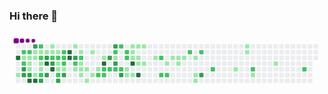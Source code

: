 ### Hi there 👋

<svg viewBox="-16 -32 880 192" width="880" height="192" xmlns="http://www.w3.org/2000/svg"><desc>Generated with https://github.com/Platane/snk</desc><style>@keyframes c0{98.11%{fill:var(--c4)}98.13%,to{fill:var(--ce)}}@keyframes c1{1.49%{fill:var(--c1)}1.51%,to{fill:var(--ce)}}@keyframes c2{44.83%{fill:var(--c2)}44.85%,to{fill:var(--ce)}}@keyframes c3{44.64%{fill:var(--c1)}44.66%,to{fill:var(--ce)}}@keyframes c4{59.46%{fill:var(--c2)}59.48%,to{fill:var(--ce)}}@keyframes c5{85.54%{fill:var(--c3)}85.56%,to{fill:var(--ce)}}@keyframes c6{85.73%{fill:var(--c3)}85.75%,to{fill:var(--ce)}}@keyframes c7{58.9%{fill:var(--c2)}58.92%,to{fill:var(--ce)}}@keyframes c8{33.2%{fill:var(--c1)}33.22%,to{fill:var(--ce)}}@keyframes c9{33.39%{fill:var(--c1)}33.41%,to{fill:var(--ce)}}@keyframes ca{34.32%{fill:var(--c1)}34.34%,to{fill:var(--ce)}}@keyframes cb{85.92%{fill:var(--c3)}85.94%,to{fill:var(--ce)}}@keyframes cc{96.99%{fill:var(--c4)}97.01%,to{fill:var(--ce)}}@keyframes cd{84.42%{fill:var(--c3)}84.44%,to{fill:var(--ce)}}@keyframes ce{32.82%{fill:var(--c1)}32.84%,to{fill:var(--ce)}}@keyframes cf{33.01%{fill:var(--c1)}33.03%,to{fill:var(--ce)}}@keyframes cg{43.33%{fill:var(--c1)}43.35%,to{fill:var(--ce)}}@keyframes ch{96.8%{fill:var(--c4)}96.82%,to{fill:var(--ce)}}@keyframes ci{57.96%{fill:var(--c2)}57.98%,to{fill:var(--ce)}}@keyframes cj{32.64%{fill:var(--c1)}32.66%,to{fill:var(--ce)}}@keyframes ck{58.34%{fill:var(--c2)}58.36%,to{fill:var(--ce)}}@keyframes cl{33.76%{fill:var(--c1)}33.78%,to{fill:var(--ce)}}@keyframes cm{33.95%{fill:var(--c1)}33.97%,to{fill:var(--ce)}}@keyframes cn{43.52%{fill:var(--c2)}43.54%,to{fill:var(--ce)}}@keyframes co{86.86%{fill:var(--c3)}86.88%,to{fill:var(--ce)}}@keyframes cp{32.45%{fill:var(--c1)}32.47%,to{fill:var(--ce)}}@keyframes cq{83.67%{fill:var(--c3)}83.69%,to{fill:var(--ce)}}@keyframes cr{89.11%{fill:var(--c4)}89.13%,to{fill:var(--ce)}}@keyframes cs{86.48%{fill:var(--c3)}86.5%,to{fill:var(--ce)}}@keyframes ct{4.31%{fill:var(--c1)}4.33%,to{fill:var(--ce)}}@keyframes cu{4.49%{fill:var(--c1)}4.51%,to{fill:var(--ce)}}@keyframes cv{57.21%{fill:var(--c2)}57.23%,to{fill:var(--ce)}}@keyframes cw{83.29%{fill:var(--c3)}83.31%,to{fill:var(--ce)}}@keyframes cx{88.73%{fill:var(--c4)}88.75%,to{fill:var(--ce)}}@keyframes cy{4.68%{fill:var(--c1)}4.7%,to{fill:var(--ce)}}@keyframes cz{57.03%{fill:var(--c2)}57.05%,to{fill:var(--ce)}}@keyframes c10{38.83%{fill:var(--c1)}38.85%,to{fill:var(--ce)}}@keyframes c11{38.64%{fill:var(--c1)}38.66%,to{fill:var(--ce)}}@keyframes c12{61.72%{fill:var(--c2)}61.74%,to{fill:var(--ce)}}@keyframes c13{88.17%{fill:var(--c3)}88.19%,to{fill:var(--ce)}}@keyframes c14{56.65%{fill:var(--c2)}56.67%,to{fill:var(--ce)}}@keyframes c15{56.46%{fill:var(--c2)}56.48%,to{fill:var(--ce)}}@keyframes c16{39.01%{fill:var(--c2)}39.03%,to{fill:var(--ce)}}@keyframes c17{38.45%{fill:var(--c1)}38.47%,to{fill:var(--ce)}}@keyframes c18{87.79%{fill:var(--c3)}87.81%,to{fill:var(--ce)}}@keyframes c19{90.23%{fill:var(--c4)}90.25%,to{fill:var(--ce)}}@keyframes c1a{90.05%{fill:var(--c4)}90.07%,to{fill:var(--ce)}}@keyframes c1b{5.43%{fill:var(--c1)}5.45%,to{fill:var(--ce)}}@keyframes c1c{82.35%{fill:var(--c3)}82.37%,to{fill:var(--ce)}}@keyframes c1d{55.9%{fill:var(--c2)}55.92%,to{fill:var(--ce)}}@keyframes c1e{9.56%{fill:var(--c1)}9.58%,to{fill:var(--ce)}}@keyframes c1f{5.81%{fill:var(--c1)}5.83%,to{fill:var(--ce)}}@keyframes c1g{55.52%{fill:var(--c2)}55.54%,to{fill:var(--ce)}}@keyframes c1h{8.06%{fill:var(--c1)}8.08%,to{fill:var(--ce)}}@keyframes c1i{7.87%{fill:var(--c1)}7.89%,to{fill:var(--ce)}}@keyframes c1j{9.18%{fill:var(--c1)}9.2%,to{fill:var(--ce)}}@keyframes c1k{7.68%{fill:var(--c1)}7.7%,to{fill:var(--ce)}}@keyframes c1l{10.31%{fill:var(--c1)}10.33%,to{fill:var(--ce)}}@keyframes c1m{6.18%{fill:var(--c1)}6.2%,to{fill:var(--ce)}}@keyframes c1n{8.81%{fill:var(--c1)}8.83%,to{fill:var(--ce)}}@keyframes c1o{7.31%{fill:var(--c1)}7.33%,to{fill:var(--ce)}}@keyframes c1p{54.4%{fill:var(--c2)}54.42%,to{fill:var(--ce)}}@keyframes c1q{6.74%{fill:var(--c1)}6.76%,to{fill:var(--ce)}}@keyframes c1r{91.73%{fill:var(--c4)}91.75%,to{fill:var(--ce)}}@keyframes c1s{54.02%{fill:var(--c2)}54.04%,to{fill:var(--ce)}}@keyframes c1t{54.21%{fill:var(--c2)}54.23%,to{fill:var(--ce)}}@keyframes c1u{80.1%{fill:var(--c3)}80.12%,to{fill:var(--ce)}}@keyframes c1v{53.84%{fill:var(--c2)}53.86%,to{fill:var(--ce)}}@keyframes c1w{80.67%{fill:var(--c3)}80.69%,to{fill:var(--ce)}}@keyframes c1x{51.21%{fill:var(--c2)}51.23%,to{fill:var(--ce)}}@keyframes c1y{51.02%{fill:var(--c1)}51.04%,to{fill:var(--ce)}}@keyframes c1z{79.73%{fill:var(--c3)}79.75%,to{fill:var(--ce)}}@keyframes c20{53.65%{fill:var(--c2)}53.67%,to{fill:var(--ce)}}@keyframes c21{52.34%{fill:var(--c2)}52.36%,to{fill:var(--ce)}}@keyframes c22{53.46%{fill:var(--c2)}53.48%,to{fill:var(--ce)}}@keyframes c23{79.16%{fill:var(--c3)}79.18%,to{fill:var(--ce)}}@keyframes c24{51.58%{fill:var(--c2)}51.6%,to{fill:var(--ce)}}@keyframes c25{51.77%{fill:var(--c2)}51.79%,to{fill:var(--ce)}}@keyframes c26{12.37%{fill:var(--c1)}12.39%,to{fill:var(--ce)}}@keyframes c27{11.81%{fill:var(--c1)}11.83%,to{fill:var(--ce)}}@keyframes c28{14.44%{fill:var(--c1)}14.46%,to{fill:var(--ce)}}@keyframes c29{14.25%{fill:var(--c1)}14.27%,to{fill:var(--ce)}}@keyframes c2a{14.06%{fill:var(--c1)}14.08%,to{fill:var(--ce)}}@keyframes c2b{92.67%{fill:var(--c4)}92.69%,to{fill:var(--ce)}}@keyframes c2c{12%{fill:var(--c1)}12.02%,to{fill:var(--ce)}}@keyframes c2d{14.62%{fill:var(--c1)}14.64%,to{fill:var(--ce)}}@keyframes c2e{13.87%{fill:var(--c1)}13.89%,to{fill:var(--ce)}}@keyframes c2f{13.31%{fill:var(--c1)}13.33%,to{fill:var(--ce)}}@keyframes c2g{93.24%{fill:var(--c4)}93.26%,to{fill:var(--ce)}}@keyframes c2h{14.81%{fill:var(--c1)}14.83%,to{fill:var(--ce)}}@keyframes c2i{13.5%{fill:var(--c1)}13.52%,to{fill:var(--ce)}}@keyframes c2j{15.56%{fill:var(--c1)}15.58%,to{fill:var(--ce)}}@keyframes c2k{67.16%{fill:var(--c2)}67.18%,to{fill:var(--ce)}}@keyframes c2l{66.22%{fill:var(--c2)}66.24%,to{fill:var(--ce)}}@keyframes c2m{16.13%{fill:var(--c1)}16.15%,to{fill:var(--ce)}}@keyframes c2n{66.41%{fill:var(--c2)}66.43%,to{fill:var(--ce)}}@keyframes c2o{19.5%{fill:var(--c1)}19.52%,to{fill:var(--ce)}}@keyframes c2p{16.69%{fill:var(--c1)}16.71%,to{fill:var(--ce)}}@keyframes c2q{16.5%{fill:var(--c1)}16.52%,to{fill:var(--ce)}}@keyframes c2r{16.88%{fill:var(--c1)}16.9%,to{fill:var(--ce)}}@keyframes c2s{68.28%{fill:var(--c2)}68.3%,to{fill:var(--ce)}}@keyframes c2t{17.25%{fill:var(--c1)}17.27%,to{fill:var(--ce)}}@keyframes c2u{17.81%{fill:var(--c1)}17.83%,to{fill:var(--ce)}}@keyframes c2v{18%{fill:var(--c1)}18.02%,to{fill:var(--ce)}}@keyframes c2w{68.66%{fill:var(--c2)}68.68%,to{fill:var(--ce)}}@keyframes c2x{76.16%{fill:var(--c3)}76.18%,to{fill:var(--ce)}}@keyframes c2y{69.6%{fill:var(--c2)}69.62%,to{fill:var(--ce)}}@keyframes c2z{21.94%{fill:var(--c1)}21.96%,to{fill:var(--ce)}}@keyframes c30{25.32%{fill:var(--c1)}25.34%,to{fill:var(--ce)}}@keyframes c31{25.13%{fill:var(--c1)}25.15%,to{fill:var(--ce)}}@keyframes c32{70.91%{fill:var(--c2)}70.93%,to{fill:var(--ce)}}@keyframes c33{22.69%{fill:var(--c1)}22.71%,to{fill:var(--ce)}}@keyframes c34{23.82%{fill:var(--c1)}23.84%,to{fill:var(--ce)}}@keyframes c35{72.6%{fill:var(--c2)}72.62%,to{fill:var(--ce)}}@keyframes u0{1.49%{transform:scale(0,1)}1.51%,4.31%{transform:scale(.02,1)}4.33%,4.49%{transform:scale(.04,1)}4.51%,4.68%{transform:scale(.06,1)}4.7%,5.43%{transform:scale(.08,1)}5.45%,5.81%{transform:scale(.09,1)}5.83%,6.18%{transform:scale(.11,1)}6.2%,6.74%{transform:scale(.13,1)}6.76%,7.31%{transform:scale(.15,1)}7.33%,7.68%{transform:scale(.17,1)}7.7%,7.87%{transform:scale(.19,1)}7.89%,8.06%{transform:scale(.21,1)}8.08%,8.81%{transform:scale(.23,1)}8.83%,9.18%{transform:scale(.25,1)}9.2%,9.56%{transform:scale(.26,1)}10.31%,9.58%{transform:scale(.28,1)}10.33%,11.81%{transform:scale(.3,1)}11.83%,12%{transform:scale(.32,1)}12.02%,12.37%{transform:scale(.34,1)}12.39%,13.31%{transform:scale(.36,1)}13.33%,13.5%{transform:scale(.38,1)}13.52%,13.87%{transform:scale(.4,1)}13.89%,14.06%{transform:scale(.42,1)}14.08%,14.25%{transform:scale(.43,1)}14.27%,14.44%{transform:scale(.45,1)}14.46%,14.62%{transform:scale(.47,1)}14.64%,14.81%{transform:scale(.49,1)}14.83%,15.56%{transform:scale(.51,1)}15.58%,16.13%{transform:scale(.53,1)}16.15%,16.5%{transform:scale(.55,1)}16.52%,16.69%{transform:scale(.57,1)}16.71%,16.88%{transform:scale(.58,1)}16.9%,17.25%{transform:scale(.6,1)}17.27%,17.81%{transform:scale(.62,1)}17.83%,18%{transform:scale(.64,1)}18.02%,19.5%{transform:scale(.66,1)}19.52%,21.94%{transform:scale(.68,1)}21.96%,22.69%{transform:scale(.7,1)}22.71%,23.82%{transform:scale(.72,1)}23.84%,25.13%{transform:scale(.74,1)}25.15%,25.32%{transform:scale(.75,1)}25.34%,32.45%{transform:scale(.77,1)}32.47%,32.64%{transform:scale(.79,1)}32.66%,32.82%{transform:scale(.81,1)}32.84%,33.01%{transform:scale(.83,1)}33.03%,33.2%{transform:scale(.85,1)}33.22%,33.39%{transform:scale(.87,1)}33.41%,33.76%{transform:scale(.89,1)}33.78%,33.95%{transform:scale(.91,1)}33.97%,34.32%{transform:scale(.92,1)}34.34%,38.45%{transform:scale(.94,1)}38.47%,38.64%{transform:scale(.96,1)}38.66%,38.83%{transform:scale(.98,1)}38.85%,to{transform:scale(1,1)}}@keyframes u1{39.01%{transform:scale(0,1)}39.03%,to{transform:scale(1,1)}}@keyframes u2{43.33%{transform:scale(0,1)}43.35%,to{transform:scale(1,1)}}@keyframes u3{43.52%{transform:scale(0,1)}43.54%,to{transform:scale(1,1)}}@keyframes u4{44.64%{transform:scale(0,1)}44.66%,to{transform:scale(1,1)}}@keyframes u5{44.83%{transform:scale(0,1)}44.85%,to{transform:scale(1,1)}}@keyframes u6{51.02%{transform:scale(0,1)}51.04%,to{transform:scale(1,1)}}@keyframes u7{51.21%{transform:scale(0,1)}51.23%,51.58%{transform:scale(.03,1)}51.6%,51.77%{transform:scale(.07,1)}51.79%,52.34%{transform:scale(.1,1)}52.36%,53.46%{transform:scale(.14,1)}53.48%,53.65%{transform:scale(.17,1)}53.67%,53.84%{transform:scale(.21,1)}53.86%,54.02%{transform:scale(.24,1)}54.04%,54.21%{transform:scale(.28,1)}54.23%,54.4%{transform:scale(.31,1)}54.42%,55.52%{transform:scale(.34,1)}55.54%,55.9%{transform:scale(.38,1)}55.92%,56.46%{transform:scale(.41,1)}56.48%,56.65%{transform:scale(.45,1)}56.67%,57.03%{transform:scale(.48,1)}57.05%,57.21%{transform:scale(.52,1)}57.23%,57.96%{transform:scale(.55,1)}57.98%,58.34%{transform:scale(.59,1)}58.36%,58.9%{transform:scale(.62,1)}58.92%,59.46%{transform:scale(.66,1)}59.48%,61.72%{transform:scale(.69,1)}61.74%,66.22%{transform:scale(.72,1)}66.24%,66.41%{transform:scale(.76,1)}66.43%,67.16%{transform:scale(.79,1)}67.18%,68.28%{transform:scale(.83,1)}68.3%,68.66%{transform:scale(.86,1)}68.68%,69.6%{transform:scale(.9,1)}69.62%,70.91%{transform:scale(.93,1)}70.93%,72.6%{transform:scale(.97,1)}72.62%,to{transform:scale(1,1)}}@keyframes u8{76.16%{transform:scale(0,1)}76.18%,79.16%{transform:scale(.06,1)}79.18%,79.73%{transform:scale(.13,1)}79.75%,80.1%{transform:scale(.19,1)}80.12%,80.67%{transform:scale(.25,1)}80.69%,82.35%{transform:scale(.31,1)}82.37%,83.29%{transform:scale(.38,1)}83.31%,83.67%{transform:scale(.44,1)}83.69%,84.42%{transform:scale(.5,1)}84.44%,85.54%{transform:scale(.56,1)}85.56%,85.73%{transform:scale(.63,1)}85.75%,85.92%{transform:scale(.69,1)}85.94%,86.48%{transform:scale(.75,1)}86.5%,86.86%{transform:scale(.81,1)}86.88%,87.79%{transform:scale(.88,1)}87.81%,88.17%{transform:scale(.94,1)}88.19%,to{transform:scale(1,1)}}@keyframes u9{88.73%{transform:scale(0,1)}88.75%,89.11%{transform:scale(.1,1)}89.13%,90.05%{transform:scale(.2,1)}90.07%,90.23%{transform:scale(.3,1)}90.25%,91.73%{transform:scale(.4,1)}91.75%,92.67%{transform:scale(.5,1)}92.69%,93.24%{transform:scale(.6,1)}93.26%,96.8%{transform:scale(.7,1)}96.82%,96.99%{transform:scale(.8,1)}97.01%,98.11%{transform:scale(.9,1)}98.13%,to{transform:scale(1,1)}}@keyframes s0{0%,99.81%{transform:translate(0,-16px)}.19%{transform:translate(-16px,-16px)}.94%{transform:translate(-16px,48px)}1.13%{transform:translate(0,48px)}1.5%{transform:translate(0,80px)}1.69%{transform:translate(-16px,80px)}2.44%{transform:translate(-16px,16px)}2.63%,98.31%{transform:translate(0,16px)}2.81%{transform:translate(0,0)}3.19%,45.22%,98.87%{transform:translate(32px,0)}3.38%,45.4%{transform:translate(32px,-16px)}4.13%{transform:translate(96px,-16px)}35.65%,4.5%{transform:translate(96px,16px)}4.69%,41.84%,56.85%,60.98%{transform:translate(112px,16px)}4.88%,41.65%{transform:translate(112px,0)}40.9%,5.63%{transform:translate(176px,0)}40.71%,5.82%{transform:translate(176px,16px)}6.57%,91.37%{transform:translate(240px,16px)}6.75%{transform:translate(240px,32px)}54.97%,6.94%{transform:translate(224px,32px)}7.32%{transform:translate(224px,64px)}7.88%,9.38%{transform:translate(176px,64px)}55.72%,8.07%{transform:translate(176px,48px)}8.44%{transform:translate(208px,48px)}8.82%{transform:translate(208px,80px)}9.19%{transform:translate(176px,80px)}9.57%{transform:translate(160px,64px)}9.76%{transform:translate(160px,80px)}10.13%{transform:translate(192px,80px)}10.32%{transform:translate(192px,96px)}11.63%,49.91%{transform:translate(304px,96px)}11.82%,12.57%{transform:translate(304px,80px)}12.01%,12.76%{transform:translate(320px,80px)}12.2%,12.95%{transform:translate(320px,64px)}12.38%{transform:translate(304px,64px)}13.13%{transform:translate(336px,64px)}13.32%,92.87%{transform:translate(336px,48px)}13.51%{transform:translate(352px,48px)}13.7%{transform:translate(352px,32px)}14.07%{transform:translate(320px,32px)}14.45%{transform:translate(320px,0)}15.2%{transform:translate(384px,0)}15.76%{transform:translate(384px,48px)}16.51%{transform:translate(448px,48px)}16.7%{transform:translate(448px,32px)}17.26%{transform:translate(496px,32px)}18.01%{transform:translate(496px,96px)}18.2%{transform:translate(480px,96px)}18.95%{transform:translate(480px,32px)}19.51%{transform:translate(432px,32px)}19.7%{transform:translate(432px,48px)}21.76%{transform:translate(608px,48px)}21.95%{transform:translate(608px,64px)}22.33%{transform:translate(640px,64px)}22.51%{transform:translate(640px,80px)}23.45%{transform:translate(720px,80px)}24.2%{transform:translate(720px,16px)}25.14%{transform:translate(640px,16px)}25.52%{transform:translate(640px,-16px)}32.08%,45.97%{transform:translate(80px,-16px)}32.46%{transform:translate(80px,16px)}32.83%,35.08%,42.59%,58.72%{transform:translate(48px,16px)}33.02%,34.9%,58.54%{transform:translate(48px,32px)}33.21%,34.71%,44.47%,97.75%{transform:translate(32px,32px)}33.4%{transform:translate(32px,48px)}33.77%,60.04%{transform:translate(64px,48px)}33.96%,43.71%{transform:translate(64px,64px)}34.33%,44.09%{transform:translate(32px,64px)}35.83%,57.6%{transform:translate(96px,0)}36.96%{transform:translate(192px,0)}37.71%,39.96%{transform:translate(192px,64px)}38.65%,88.56%{transform:translate(112px,64px)}38.84%{transform:translate(112px,48px)}39.02%,56.29%{transform:translate(128px,48px)}39.21%{transform:translate(128px,64px)}40.53%,47.65%{transform:translate(192px,16px)}43.34%,96.62%{transform:translate(48px,80px)}43.53%,87.05%{transform:translate(64px,80px)}44.65%{transform:translate(16px,32px)}45.03%,84.8%{transform:translate(16px,0)}46.15%,84.05%{transform:translate(80px,0)}47.09%,81.99%{transform:translate(160px,0)}47.28%{transform:translate(160px,16px)}47.84%{transform:translate(192px,32px)}48.03%{transform:translate(208px,32px)}48.78%{transform:translate(208px,96px)}50.47%{transform:translate(304px,48px)}50.66%{transform:translate(288px,48px)}50.84%,51.97%{transform:translate(288px,32px)}51.03%,79.92%{transform:translate(272px,32px)}51.22%,80.49%{transform:translate(272px,16px)}51.59%,52.72%{transform:translate(304px,16px)}51.78%{transform:translate(304px,32px)}52.35%{transform:translate(288px,0)}52.53%{transform:translate(304px,0)}52.91%{transform:translate(288px,16px)}53.47%,78.99%{transform:translate(288px,64px)}54.03%{transform:translate(240px,64px)}54.22%{transform:translate(240px,80px)}54.41%{transform:translate(224px,80px)}55.53%{transform:translate(176px,32px)}56.66%{transform:translate(128px,16px)}57.04%{transform:translate(112px,32px)}57.22%,83.49%{transform:translate(96px,32px)}57.97%{transform:translate(64px,0)}58.35%{transform:translate(64px,32px)}59.1%{transform:translate(16px,16px)}59.47%{transform:translate(16px,48px)}60.41%{transform:translate(64px,16px)}61.73%{transform:translate(112px,80px)}61.91%{transform:translate(96px,80px)}62.29%{transform:translate(96px,112px)}65.85%{transform:translate(400px,112px)}66.23%{transform:translate(400px,80px)}66.42%{transform:translate(416px,80px)}66.98%{transform:translate(416px,32px)}67.17%{transform:translate(400px,32px)}67.35%{transform:translate(400px,16px)}69.04%{transform:translate(544px,16px)}69.61%{transform:translate(544px,64px)}72.61%{transform:translate(800px,64px)}72.8%{transform:translate(800px,80px)}76.17%{transform:translate(512px,80px)}76.36%{transform:translate(512px,64px)}79.17%{transform:translate(288px,80px)}79.36%{transform:translate(272px,80px)}80.11%{transform:translate(256px,32px)}80.3%{transform:translate(256px,16px)}80.68%{transform:translate(272px,0)}82.55%{transform:translate(160px,48px)}83.3%,88.93%{transform:translate(96px,48px)}83.68%,89.31%{transform:translate(80px,32px)}85.74%{transform:translate(16px,80px)}86.49%{transform:translate(80px,80px)}86.68%{transform:translate(80px,96px)}86.87%{transform:translate(64px,96px)}87.8%{transform:translate(128px,80px)}87.99%{transform:translate(128px,96px)}88.18%{transform:translate(112px,96px)}88.74%{transform:translate(96px,64px)}89.12%{transform:translate(80px,48px)}90.06%{transform:translate(144px,32px)}90.24%{transform:translate(144px,16px)}91.74%{transform:translate(240px,48px)}93.25%{transform:translate(336px,80px)}96.81%{transform:translate(48px,96px)}97%{transform:translate(32px,96px)}98.12%{transform:translate(0,32px)}98.69%{transform:translate(32px,16px)}99.06%{transform:translate(48px,0)}99.25%{transform:translate(48px,-16px)}}@keyframes s1{0%,99.81%{transform:translate(16px,-16px)}.38%{transform:translate(-16px,-16px)}1.13%{transform:translate(-16px,48px)}1.31%{transform:translate(0,48px)}1.69%{transform:translate(0,80px)}1.88%{transform:translate(-16px,80px)}2.63%{transform:translate(-16px,16px)}2.81%,98.5%{transform:translate(0,16px)}3%{transform:translate(0,0)}3.38%,45.4%,99.06%{transform:translate(32px,0)}3.56%,45.59%{transform:translate(32px,-16px)}4.32%{transform:translate(96px,-16px)}35.83%,4.69%{transform:translate(96px,16px)}4.88%,42.03%,57.04%,61.16%{transform:translate(112px,16px)}41.84%,5.07%{transform:translate(112px,0)}41.09%,5.82%{transform:translate(176px,0)}40.9%,6%{transform:translate(176px,16px)}6.75%,91.56%{transform:translate(240px,16px)}6.94%{transform:translate(240px,32px)}55.16%,7.13%{transform:translate(224px,32px)}7.5%{transform:translate(224px,64px)}8.07%,9.57%{transform:translate(176px,64px)}55.91%,8.26%{transform:translate(176px,48px)}8.63%{transform:translate(208px,48px)}9.01%{transform:translate(208px,80px)}9.38%{transform:translate(176px,80px)}9.76%{transform:translate(160px,64px)}9.94%{transform:translate(160px,80px)}10.32%{transform:translate(192px,80px)}10.51%{transform:translate(192px,96px)}11.82%,50.09%{transform:translate(304px,96px)}12.01%,12.76%{transform:translate(304px,80px)}12.2%,12.95%{transform:translate(320px,80px)}12.38%,13.13%{transform:translate(320px,64px)}12.57%{transform:translate(304px,64px)}13.32%{transform:translate(336px,64px)}13.51%,93.06%{transform:translate(336px,48px)}13.7%{transform:translate(352px,48px)}13.88%{transform:translate(352px,32px)}14.26%{transform:translate(320px,32px)}14.63%{transform:translate(320px,0)}15.38%{transform:translate(384px,0)}15.95%{transform:translate(384px,48px)}16.7%{transform:translate(448px,48px)}16.89%{transform:translate(448px,32px)}17.45%{transform:translate(496px,32px)}18.2%{transform:translate(496px,96px)}18.39%{transform:translate(480px,96px)}19.14%{transform:translate(480px,32px)}19.7%{transform:translate(432px,32px)}19.89%{transform:translate(432px,48px)}21.95%{transform:translate(608px,48px)}22.14%{transform:translate(608px,64px)}22.51%{transform:translate(640px,64px)}22.7%{transform:translate(640px,80px)}23.64%{transform:translate(720px,80px)}24.39%{transform:translate(720px,16px)}25.33%{transform:translate(640px,16px)}25.7%{transform:translate(640px,-16px)}32.27%,46.15%{transform:translate(80px,-16px)}32.65%{transform:translate(80px,16px)}33.02%,35.27%,42.78%,58.91%{transform:translate(48px,16px)}33.21%,35.08%,58.72%{transform:translate(48px,32px)}33.4%,34.9%,44.65%,97.94%{transform:translate(32px,32px)}33.58%{transform:translate(32px,48px)}33.96%,60.23%{transform:translate(64px,48px)}34.15%,43.9%{transform:translate(64px,64px)}34.52%,44.28%{transform:translate(32px,64px)}36.02%,57.79%{transform:translate(96px,0)}37.15%{transform:translate(192px,0)}37.9%,40.15%{transform:translate(192px,64px)}38.84%,88.74%{transform:translate(112px,64px)}39.02%{transform:translate(112px,48px)}39.21%,56.47%{transform:translate(128px,48px)}39.4%{transform:translate(128px,64px)}40.71%,47.84%{transform:translate(192px,16px)}43.53%,96.81%{transform:translate(48px,80px)}43.71%,87.24%{transform:translate(64px,80px)}44.84%{transform:translate(16px,32px)}45.22%,84.99%{transform:translate(16px,0)}46.34%,84.24%{transform:translate(80px,0)}47.28%,82.18%{transform:translate(160px,0)}47.47%{transform:translate(160px,16px)}48.03%{transform:translate(192px,32px)}48.22%{transform:translate(208px,32px)}48.97%{transform:translate(208px,96px)}50.66%{transform:translate(304px,48px)}50.84%{transform:translate(288px,48px)}51.03%,52.16%{transform:translate(288px,32px)}51.22%,80.11%{transform:translate(272px,32px)}51.41%,80.68%{transform:translate(272px,16px)}51.78%,52.91%{transform:translate(304px,16px)}51.97%{transform:translate(304px,32px)}52.53%{transform:translate(288px,0)}52.72%{transform:translate(304px,0)}53.1%{transform:translate(288px,16px)}53.66%,79.17%{transform:translate(288px,64px)}54.22%{transform:translate(240px,64px)}54.41%{transform:translate(240px,80px)}54.6%{transform:translate(224px,80px)}55.72%{transform:translate(176px,32px)}56.85%{transform:translate(128px,16px)}57.22%{transform:translate(112px,32px)}57.41%,83.68%{transform:translate(96px,32px)}58.16%{transform:translate(64px,0)}58.54%{transform:translate(64px,32px)}59.29%{transform:translate(16px,16px)}59.66%{transform:translate(16px,48px)}60.6%{transform:translate(64px,16px)}61.91%{transform:translate(112px,80px)}62.1%{transform:translate(96px,80px)}62.48%{transform:translate(96px,112px)}66.04%{transform:translate(400px,112px)}66.42%{transform:translate(400px,80px)}66.6%{transform:translate(416px,80px)}67.17%{transform:translate(416px,32px)}67.35%{transform:translate(400px,32px)}67.54%{transform:translate(400px,16px)}69.23%{transform:translate(544px,16px)}69.79%{transform:translate(544px,64px)}72.8%{transform:translate(800px,64px)}72.98%{transform:translate(800px,80px)}76.36%{transform:translate(512px,80px)}76.55%{transform:translate(512px,64px)}79.36%{transform:translate(288px,80px)}79.55%{transform:translate(272px,80px)}80.3%{transform:translate(256px,32px)}80.49%{transform:translate(256px,16px)}80.86%{transform:translate(272px,0)}82.74%{transform:translate(160px,48px)}83.49%,89.12%{transform:translate(96px,48px)}83.86%,89.49%{transform:translate(80px,32px)}85.93%{transform:translate(16px,80px)}86.68%{transform:translate(80px,80px)}86.87%{transform:translate(80px,96px)}87.05%{transform:translate(64px,96px)}87.99%{transform:translate(128px,80px)}88.18%{transform:translate(128px,96px)}88.37%{transform:translate(112px,96px)}88.93%{transform:translate(96px,64px)}89.31%{transform:translate(80px,48px)}90.24%{transform:translate(144px,32px)}90.43%{transform:translate(144px,16px)}91.93%{transform:translate(240px,48px)}93.43%{transform:translate(336px,80px)}97%{transform:translate(48px,96px)}97.19%{transform:translate(32px,96px)}98.31%{transform:translate(0,32px)}98.87%{transform:translate(32px,16px)}99.25%{transform:translate(48px,0)}99.44%{transform:translate(48px,-16px)}}@keyframes s2{0%,3.75%,45.78%,99.81%{transform:translate(32px,-16px)}.56%{transform:translate(-16px,-16px)}1.31%{transform:translate(-16px,48px)}1.5%{transform:translate(0,48px)}1.88%{transform:translate(0,80px)}2.06%{transform:translate(-16px,80px)}2.81%{transform:translate(-16px,16px)}3%,98.69%{transform:translate(0,16px)}3.19%{transform:translate(0,0)}3.56%,45.59%,99.25%{transform:translate(32px,0)}4.5%{transform:translate(96px,-16px)}36.02%,4.88%{transform:translate(96px,16px)}42.21%,5.07%,57.22%,61.35%{transform:translate(112px,16px)}42.03%,5.25%{transform:translate(112px,0)}41.28%,6%{transform:translate(176px,0)}41.09%,6.19%{transform:translate(176px,16px)}6.94%,91.74%{transform:translate(240px,16px)}7.13%{transform:translate(240px,32px)}55.35%,7.32%{transform:translate(224px,32px)}7.69%{transform:translate(224px,64px)}8.26%,9.76%{transform:translate(176px,64px)}56.1%,8.44%{transform:translate(176px,48px)}8.82%{transform:translate(208px,48px)}9.19%{transform:translate(208px,80px)}9.57%{transform:translate(176px,80px)}9.94%{transform:translate(160px,64px)}10.13%{transform:translate(160px,80px)}10.51%{transform:translate(192px,80px)}10.69%{transform:translate(192px,96px)}12.01%,50.28%{transform:translate(304px,96px)}12.2%,12.95%{transform:translate(304px,80px)}12.38%,13.13%{transform:translate(320px,80px)}12.57%,13.32%{transform:translate(320px,64px)}12.76%{transform:translate(304px,64px)}13.51%{transform:translate(336px,64px)}13.7%,93.25%{transform:translate(336px,48px)}13.88%{transform:translate(352px,48px)}14.07%{transform:translate(352px,32px)}14.45%{transform:translate(320px,32px)}14.82%{transform:translate(320px,0)}15.57%{transform:translate(384px,0)}16.14%{transform:translate(384px,48px)}16.89%{transform:translate(448px,48px)}17.07%{transform:translate(448px,32px)}17.64%{transform:translate(496px,32px)}18.39%{transform:translate(496px,96px)}18.57%{transform:translate(480px,96px)}19.32%{transform:translate(480px,32px)}19.89%{transform:translate(432px,32px)}20.08%{transform:translate(432px,48px)}22.14%{transform:translate(608px,48px)}22.33%{transform:translate(608px,64px)}22.7%{transform:translate(640px,64px)}22.89%{transform:translate(640px,80px)}23.83%{transform:translate(720px,80px)}24.58%{transform:translate(720px,16px)}25.52%{transform:translate(640px,16px)}25.89%{transform:translate(640px,-16px)}32.46%,46.34%{transform:translate(80px,-16px)}32.83%{transform:translate(80px,16px)}33.21%,35.46%,42.96%,59.1%{transform:translate(48px,16px)}33.4%,35.27%,58.91%{transform:translate(48px,32px)}33.58%,35.08%,44.84%,98.12%{transform:translate(32px,32px)}33.77%{transform:translate(32px,48px)}34.15%,60.41%{transform:translate(64px,48px)}34.33%,44.09%{transform:translate(64px,64px)}34.71%,44.47%{transform:translate(32px,64px)}36.21%,57.97%{transform:translate(96px,0)}37.34%{transform:translate(192px,0)}38.09%,40.34%{transform:translate(192px,64px)}39.02%,88.93%{transform:translate(112px,64px)}39.21%{transform:translate(112px,48px)}39.4%,56.66%{transform:translate(128px,48px)}39.59%{transform:translate(128px,64px)}40.9%,48.03%{transform:translate(192px,16px)}43.71%,97%{transform:translate(48px,80px)}43.9%,87.43%{transform:translate(64px,80px)}45.03%{transform:translate(16px,32px)}45.4%,85.18%{transform:translate(16px,0)}46.53%,84.43%{transform:translate(80px,0)}47.47%,82.36%{transform:translate(160px,0)}47.65%{transform:translate(160px,16px)}48.22%{transform:translate(192px,32px)}48.41%{transform:translate(208px,32px)}49.16%{transform:translate(208px,96px)}50.84%{transform:translate(304px,48px)}51.03%{transform:translate(288px,48px)}51.22%,52.35%{transform:translate(288px,32px)}51.41%,80.3%{transform:translate(272px,32px)}51.59%,80.86%{transform:translate(272px,16px)}51.97%,53.1%{transform:translate(304px,16px)}52.16%{transform:translate(304px,32px)}52.72%{transform:translate(288px,0)}52.91%{transform:translate(304px,0)}53.28%{transform:translate(288px,16px)}53.85%,79.36%{transform:translate(288px,64px)}54.41%{transform:translate(240px,64px)}54.6%{transform:translate(240px,80px)}54.78%{transform:translate(224px,80px)}55.91%{transform:translate(176px,32px)}57.04%{transform:translate(128px,16px)}57.41%{transform:translate(112px,32px)}57.6%,83.86%{transform:translate(96px,32px)}58.35%{transform:translate(64px,0)}58.72%{transform:translate(64px,32px)}59.47%{transform:translate(16px,16px)}59.85%{transform:translate(16px,48px)}60.79%{transform:translate(64px,16px)}62.1%{transform:translate(112px,80px)}62.29%{transform:translate(96px,80px)}62.66%{transform:translate(96px,112px)}66.23%{transform:translate(400px,112px)}66.6%{transform:translate(400px,80px)}66.79%{transform:translate(416px,80px)}67.35%{transform:translate(416px,32px)}67.54%{transform:translate(400px,32px)}67.73%{transform:translate(400px,16px)}69.42%{transform:translate(544px,16px)}69.98%{transform:translate(544px,64px)}72.98%{transform:translate(800px,64px)}73.17%{transform:translate(800px,80px)}76.55%{transform:translate(512px,80px)}76.74%{transform:translate(512px,64px)}79.55%{transform:translate(288px,80px)}79.74%{transform:translate(272px,80px)}80.49%{transform:translate(256px,32px)}80.68%{transform:translate(256px,16px)}81.05%{transform:translate(272px,0)}82.93%{transform:translate(160px,48px)}83.68%,89.31%{transform:translate(96px,48px)}84.05%,89.68%{transform:translate(80px,32px)}86.12%{transform:translate(16px,80px)}86.87%{transform:translate(80px,80px)}87.05%{transform:translate(80px,96px)}87.24%{transform:translate(64px,96px)}88.18%{transform:translate(128px,80px)}88.37%{transform:translate(128px,96px)}88.56%{transform:translate(112px,96px)}89.12%{transform:translate(96px,64px)}89.49%{transform:translate(80px,48px)}90.43%{transform:translate(144px,32px)}90.62%{transform:translate(144px,16px)}92.12%{transform:translate(240px,48px)}93.62%{transform:translate(336px,80px)}97.19%{transform:translate(48px,96px)}97.37%{transform:translate(32px,96px)}98.5%{transform:translate(0,32px)}99.06%{transform:translate(32px,16px)}99.44%{transform:translate(48px,0)}99.62%{transform:translate(48px,-16px)}}@keyframes s3{0%,99.81%{transform:translate(48px,-16px)}.75%{transform:translate(-16px,-16px)}1.5%{transform:translate(-16px,48px)}1.69%{transform:translate(0,48px)}2.06%{transform:translate(0,80px)}2.25%{transform:translate(-16px,80px)}3%{transform:translate(-16px,16px)}3.19%,98.87%{transform:translate(0,16px)}3.38%{transform:translate(0,0)}3.75%,45.78%,99.44%{transform:translate(32px,0)}3.94%,45.97%{transform:translate(32px,-16px)}4.69%{transform:translate(96px,-16px)}36.21%,5.07%{transform:translate(96px,16px)}42.4%,5.25%,57.41%,61.54%{transform:translate(112px,16px)}42.21%,5.44%{transform:translate(112px,0)}41.46%,6.19%{transform:translate(176px,0)}41.28%,6.38%{transform:translate(176px,16px)}7.13%,91.93%{transform:translate(240px,16px)}7.32%{transform:translate(240px,32px)}55.53%,7.5%{transform:translate(224px,32px)}7.88%{transform:translate(224px,64px)}8.44%,9.94%{transform:translate(176px,64px)}56.29%,8.63%{transform:translate(176px,48px)}9.01%{transform:translate(208px,48px)}9.38%{transform:translate(208px,80px)}9.76%{transform:translate(176px,80px)}10.13%{transform:translate(160px,64px)}10.32%{transform:translate(160px,80px)}10.69%{transform:translate(192px,80px)}10.88%{transform:translate(192px,96px)}12.2%,50.47%{transform:translate(304px,96px)}12.38%,13.13%{transform:translate(304px,80px)}12.57%,13.32%{transform:translate(320px,80px)}12.76%,13.51%{transform:translate(320px,64px)}12.95%{transform:translate(304px,64px)}13.7%{transform:translate(336px,64px)}13.88%,93.43%{transform:translate(336px,48px)}14.07%{transform:translate(352px,48px)}14.26%{transform:translate(352px,32px)}14.63%{transform:translate(320px,32px)}15.01%{transform:translate(320px,0)}15.76%{transform:translate(384px,0)}16.32%{transform:translate(384px,48px)}17.07%{transform:translate(448px,48px)}17.26%{transform:translate(448px,32px)}17.82%{transform:translate(496px,32px)}18.57%{transform:translate(496px,96px)}18.76%{transform:translate(480px,96px)}19.51%{transform:translate(480px,32px)}20.08%{transform:translate(432px,32px)}20.26%{transform:translate(432px,48px)}22.33%{transform:translate(608px,48px)}22.51%{transform:translate(608px,64px)}22.89%{transform:translate(640px,64px)}23.08%{transform:translate(640px,80px)}24.02%{transform:translate(720px,80px)}24.77%{transform:translate(720px,16px)}25.7%{transform:translate(640px,16px)}26.08%{transform:translate(640px,-16px)}32.65%,46.53%{transform:translate(80px,-16px)}33.02%{transform:translate(80px,16px)}33.4%,35.65%,43.15%,59.29%{transform:translate(48px,16px)}33.58%,35.46%,59.1%{transform:translate(48px,32px)}33.77%,35.27%,45.03%,98.31%{transform:translate(32px,32px)}33.96%{transform:translate(32px,48px)}34.33%,60.6%{transform:translate(64px,48px)}34.52%,44.28%{transform:translate(64px,64px)}34.9%,44.65%{transform:translate(32px,64px)}36.4%,58.16%{transform:translate(96px,0)}37.52%{transform:translate(192px,0)}38.27%,40.53%{transform:translate(192px,64px)}39.21%,89.12%{transform:translate(112px,64px)}39.4%{transform:translate(112px,48px)}39.59%,56.85%{transform:translate(128px,48px)}39.77%{transform:translate(128px,64px)}41.09%,48.22%{transform:translate(192px,16px)}43.9%,97.19%{transform:translate(48px,80px)}44.09%,87.62%{transform:translate(64px,80px)}45.22%{transform:translate(16px,32px)}45.59%,85.37%{transform:translate(16px,0)}46.72%,84.62%{transform:translate(80px,0)}47.65%,82.55%{transform:translate(160px,0)}47.84%{transform:translate(160px,16px)}48.41%{transform:translate(192px,32px)}48.59%{transform:translate(208px,32px)}49.34%{transform:translate(208px,96px)}51.03%{transform:translate(304px,48px)}51.22%{transform:translate(288px,48px)}51.41%,52.53%{transform:translate(288px,32px)}51.59%,80.49%{transform:translate(272px,32px)}51.78%,81.05%{transform:translate(272px,16px)}52.16%,53.28%{transform:translate(304px,16px)}52.35%{transform:translate(304px,32px)}52.91%{transform:translate(288px,0)}53.1%{transform:translate(304px,0)}53.47%{transform:translate(288px,16px)}54.03%,79.55%{transform:translate(288px,64px)}54.6%{transform:translate(240px,64px)}54.78%{transform:translate(240px,80px)}54.97%{transform:translate(224px,80px)}56.1%{transform:translate(176px,32px)}57.22%{transform:translate(128px,16px)}57.6%{transform:translate(112px,32px)}57.79%,84.05%{transform:translate(96px,32px)}58.54%{transform:translate(64px,0)}58.91%{transform:translate(64px,32px)}59.66%{transform:translate(16px,16px)}60.04%{transform:translate(16px,48px)}60.98%{transform:translate(64px,16px)}62.29%{transform:translate(112px,80px)}62.48%{transform:translate(96px,80px)}62.85%{transform:translate(96px,112px)}66.42%{transform:translate(400px,112px)}66.79%{transform:translate(400px,80px)}66.98%{transform:translate(416px,80px)}67.54%{transform:translate(416px,32px)}67.73%{transform:translate(400px,32px)}67.92%{transform:translate(400px,16px)}69.61%{transform:translate(544px,16px)}70.17%{transform:translate(544px,64px)}73.17%{transform:translate(800px,64px)}73.36%{transform:translate(800px,80px)}76.74%{transform:translate(512px,80px)}76.92%{transform:translate(512px,64px)}79.74%{transform:translate(288px,80px)}79.92%{transform:translate(272px,80px)}80.68%{transform:translate(256px,32px)}80.86%{transform:translate(256px,16px)}81.24%{transform:translate(272px,0)}83.11%{transform:translate(160px,48px)}83.86%,89.49%{transform:translate(96px,48px)}84.24%,89.87%{transform:translate(80px,32px)}86.3%{transform:translate(16px,80px)}87.05%{transform:translate(80px,80px)}87.24%{transform:translate(80px,96px)}87.43%{transform:translate(64px,96px)}88.37%{transform:translate(128px,80px)}88.56%{transform:translate(128px,96px)}88.74%{transform:translate(112px,96px)}89.31%{transform:translate(96px,64px)}89.68%{transform:translate(80px,48px)}90.62%{transform:translate(144px,32px)}90.81%{transform:translate(144px,16px)}92.31%{transform:translate(240px,48px)}93.81%{transform:translate(336px,80px)}97.37%{transform:translate(48px,96px)}97.56%{transform:translate(32px,96px)}98.69%{transform:translate(0,32px)}99.25%{transform:translate(32px,16px)}99.62%{transform:translate(48px,0)}}:root{--cb:#1b1f230a;--cs:purple;--ce:#ebedf0;--c0:#ebedf0;--c1:#9be9a8;--c2:#40c463;--c3:#30a14e;--c4:#216e39}@media (prefers-color-scheme:dark){:root{--cb:#1b1f230a;--cs:purple;--ce:#161b22;--c1:#01311f;--c2:#034525;--c3:#0f6d31;--c4:#00c647}}.c{shape-rendering:geometricPrecision;fill:var(--ce);stroke-width:1px;stroke:var(--cb);animation:none 53300ms linear infinite}.c.c0{fill:var(--c4);animation-name:c0}.c.c1{fill:var(--c1);animation-name:c1}.c.c2{fill:var(--c2);animation-name:c2}.c.c3{fill:var(--c1);animation-name:c3}.c.c4{fill:var(--c2);animation-name:c4}.c.c5,.c.c6{fill:var(--c3);animation-name:c5}.c.c6{animation-name:c6}.c.c7{fill:var(--c2);animation-name:c7}.c.c8,.c.c9,.c.ca{fill:var(--c1);animation-name:c8}.c.c9,.c.ca{animation-name:c9}.c.ca{animation-name:ca}.c.cb{fill:var(--c3);animation-name:cb}.c.cc{fill:var(--c4);animation-name:cc}.c.cd{fill:var(--c3);animation-name:cd}.c.ce,.c.cf,.c.cg{fill:var(--c1);animation-name:ce}.c.cf,.c.cg{animation-name:cf}.c.cg{animation-name:cg}.c.ch{fill:var(--c4);animation-name:ch}.c.ci{fill:var(--c2);animation-name:ci}.c.cj{fill:var(--c1);animation-name:cj}.c.ck{fill:var(--c2);animation-name:ck}.c.cl,.c.cm{fill:var(--c1);animation-name:cl}.c.cm{animation-name:cm}.c.cn{fill:var(--c2);animation-name:cn}.c.co{fill:var(--c3);animation-name:co}.c.cp{fill:var(--c1);animation-name:cp}.c.cq{fill:var(--c3);animation-name:cq}.c.cr{fill:var(--c4);animation-name:cr}.c.cs{fill:var(--c3);animation-name:cs}.c.ct,.c.cu{fill:var(--c1);animation-name:ct}.c.cu{animation-name:cu}.c.cv{fill:var(--c2);animation-name:cv}.c.cw{fill:var(--c3);animation-name:cw}.c.cx{fill:var(--c4);animation-name:cx}.c.cy{fill:var(--c1);animation-name:cy}.c.cz{fill:var(--c2);animation-name:cz}.c.c10,.c.c11{fill:var(--c1);animation-name:c10}.c.c11{animation-name:c11}.c.c12{fill:var(--c2);animation-name:c12}.c.c13{fill:var(--c3);animation-name:c13}.c.c14,.c.c15,.c.c16{fill:var(--c2);animation-name:c14}.c.c15,.c.c16{animation-name:c15}.c.c16{animation-name:c16}.c.c17{fill:var(--c1);animation-name:c17}.c.c18{fill:var(--c3);animation-name:c18}.c.c19,.c.c1a{fill:var(--c4);animation-name:c19}.c.c1a{animation-name:c1a}.c.c1b{fill:var(--c1);animation-name:c1b}.c.c1c{fill:var(--c3);animation-name:c1c}.c.c1d{fill:var(--c2);animation-name:c1d}.c.c1e,.c.c1f{fill:var(--c1);animation-name:c1e}.c.c1f{animation-name:c1f}.c.c1g{fill:var(--c2);animation-name:c1g}.c.c1h,.c.c1i{fill:var(--c1);animation-name:c1h}.c.c1i{animation-name:c1i}.c.c1j,.c.c1k,.c.c1l{fill:var(--c1);animation-name:c1j}.c.c1k,.c.c1l{animation-name:c1k}.c.c1l{animation-name:c1l}.c.c1m,.c.c1n,.c.c1o{fill:var(--c1);animation-name:c1m}.c.c1n,.c.c1o{animation-name:c1n}.c.c1o{animation-name:c1o}.c.c1p{fill:var(--c2);animation-name:c1p}.c.c1q{fill:var(--c1);animation-name:c1q}.c.c1r{fill:var(--c4);animation-name:c1r}.c.c1s,.c.c1t{fill:var(--c2);animation-name:c1s}.c.c1t{animation-name:c1t}.c.c1u{fill:var(--c3);animation-name:c1u}.c.c1v{fill:var(--c2);animation-name:c1v}.c.c1w{fill:var(--c3);animation-name:c1w}.c.c1x{fill:var(--c2);animation-name:c1x}.c.c1y{fill:var(--c1);animation-name:c1y}.c.c1z{fill:var(--c3);animation-name:c1z}.c.c20,.c.c21,.c.c22{fill:var(--c2);animation-name:c20}.c.c21,.c.c22{animation-name:c21}.c.c22{animation-name:c22}.c.c23{fill:var(--c3);animation-name:c23}.c.c24,.c.c25{fill:var(--c2);animation-name:c24}.c.c25{animation-name:c25}.c.c26,.c.c27{fill:var(--c1);animation-name:c26}.c.c27{animation-name:c27}.c.c28,.c.c29,.c.c2a{fill:var(--c1);animation-name:c28}.c.c29,.c.c2a{animation-name:c29}.c.c2a{animation-name:c2a}.c.c2b{fill:var(--c4);animation-name:c2b}.c.c2c{fill:var(--c1);animation-name:c2c}.c.c2d,.c.c2e,.c.c2f{fill:var(--c1);animation-name:c2d}.c.c2e,.c.c2f{animation-name:c2e}.c.c2f{animation-name:c2f}.c.c2g{fill:var(--c4);animation-name:c2g}.c.c2h,.c.c2i,.c.c2j{fill:var(--c1);animation-name:c2h}.c.c2i,.c.c2j{animation-name:c2i}.c.c2j{animation-name:c2j}.c.c2k,.c.c2l{fill:var(--c2);animation-name:c2k}.c.c2l{animation-name:c2l}.c.c2m{fill:var(--c1);animation-name:c2m}.c.c2n{fill:var(--c2);animation-name:c2n}.c.c2o{fill:var(--c1);animation-name:c2o}.c.c2p,.c.c2q,.c.c2r{fill:var(--c1);animation-name:c2p}.c.c2q,.c.c2r{animation-name:c2q}.c.c2r{animation-name:c2r}.c.c2s{fill:var(--c2);animation-name:c2s}.c.c2t,.c.c2u,.c.c2v{fill:var(--c1);animation-name:c2t}.c.c2u,.c.c2v{animation-name:c2u}.c.c2v{animation-name:c2v}.c.c2w{fill:var(--c2);animation-name:c2w}.c.c2x{fill:var(--c3);animation-name:c2x}.c.c2y{fill:var(--c2);animation-name:c2y}.c.c2z,.c.c30,.c.c31{fill:var(--c1);animation-name:c2z}.c.c30,.c.c31{animation-name:c30}.c.c31{animation-name:c31}.c.c32{fill:var(--c2);animation-name:c32}.c.c33,.c.c34{fill:var(--c1);animation-name:c33}.c.c34{animation-name:c34}.c.c35{fill:var(--c2);animation-name:c35}.s,.u{animation:none linear 53300ms infinite}.u,.u.u0{transform-origin:0 0}.u{transform:scale(0,1)}.u.u0{fill:var(--c1);animation-name:u0}.u.u1{fill:var(--c2);animation-name:u1;transform-origin:394.2px 0}.u.u2{fill:var(--c1);animation-name:u2;transform-origin:401.7px 0}.u.u3{fill:var(--c2);animation-name:u3;transform-origin:409.1px 0}.u.u4{fill:var(--c1);animation-name:u4;transform-origin:416.6px 0}.u.u5{fill:var(--c2);animation-name:u5;transform-origin:424px 0}.u.u6{fill:var(--c1);animation-name:u6;transform-origin:431.4px 0}.u.u7{fill:var(--c2);animation-name:u7;transform-origin:438.9px 0}.u.u8{fill:var(--c3);animation-name:u8;transform-origin:654.6px 0}.u.u9{fill:var(--c4);animation-name:u9;transform-origin:773.6px 0}.s{shape-rendering:geometricPrecision;fill:var(--cs)}.s.s0{transform:translate(0,-16px);animation-name:s0}.s.s1{transform:translate(16px,-16px);animation-name:s1}.s.s2{transform:translate(32px,-16px);animation-name:s2}.s.s3{transform:translate(48px,-16px);animation-name:s3}</style><rect class="c" x="2" y="2" rx="2" ry="2" width="12" height="12"/><rect class="c" x="2" y="18" rx="2" ry="2" width="12" height="12"/><rect class="c c0" x="2" y="34" rx="2" ry="2" width="12" height="12"/><rect class="c" x="2" y="50" rx="2" ry="2" width="12" height="12"/><rect class="c" x="2" y="66" rx="2" ry="2" width="12" height="12"/><rect class="c c1" x="2" y="82" rx="2" ry="2" width="12" height="12"/><rect class="c" x="2" y="98" rx="2" ry="2" width="12" height="12"/><rect class="c" x="18" y="2" rx="2" ry="2" width="12" height="12"/><rect class="c c2" x="18" y="18" rx="2" ry="2" width="12" height="12"/><rect class="c c3" x="18" y="34" rx="2" ry="2" width="12" height="12"/><rect class="c c4" x="18" y="50" rx="2" ry="2" width="12" height="12"/><rect class="c c5" x="18" y="66" rx="2" ry="2" width="12" height="12"/><rect class="c c6" x="18" y="82" rx="2" ry="2" width="12" height="12"/><rect class="c" x="18" y="98" rx="2" ry="2" width="12" height="12"/><rect class="c" x="34" y="2" rx="2" ry="2" width="12" height="12"/><rect class="c c7" x="34" y="18" rx="2" ry="2" width="12" height="12"/><rect class="c c8" x="34" y="34" rx="2" ry="2" width="12" height="12"/><rect class="c c9" x="34" y="50" rx="2" ry="2" width="12" height="12"/><rect class="c ca" x="34" y="66" rx="2" ry="2" width="12" height="12"/><rect class="c cb" x="34" y="82" rx="2" ry="2" width="12" height="12"/><rect class="c cc" x="34" y="98" rx="2" ry="2" width="12" height="12"/><rect class="c cd" x="50" y="2" rx="2" ry="2" width="12" height="12"/><rect class="c ce" x="50" y="18" rx="2" ry="2" width="12" height="12"/><rect class="c cf" x="50" y="34" rx="2" ry="2" width="12" height="12"/><rect class="c" x="50" y="50" rx="2" ry="2" width="12" height="12"/><rect class="c" x="50" y="66" rx="2" ry="2" width="12" height="12"/><rect class="c cg" x="50" y="82" rx="2" ry="2" width="12" height="12"/><rect class="c ch" x="50" y="98" rx="2" ry="2" width="12" height="12"/><rect class="c ci" x="66" y="2" rx="2" ry="2" width="12" height="12"/><rect class="c cj" x="66" y="18" rx="2" ry="2" width="12" height="12"/><rect class="c ck" x="66" y="34" rx="2" ry="2" width="12" height="12"/><rect class="c cl" x="66" y="50" rx="2" ry="2" width="12" height="12"/><rect class="c cm" x="66" y="66" rx="2" ry="2" width="12" height="12"/><rect class="c cn" x="66" y="82" rx="2" ry="2" width="12" height="12"/><rect class="c co" x="66" y="98" rx="2" ry="2" width="12" height="12"/><rect class="c" x="82" y="2" rx="2" ry="2" width="12" height="12"/><rect class="c cp" x="82" y="18" rx="2" ry="2" width="12" height="12"/><rect class="c cq" x="82" y="34" rx="2" ry="2" width="12" height="12"/><rect class="c cr" x="82" y="50" rx="2" ry="2" width="12" height="12"/><rect class="c" x="82" y="66" rx="2" ry="2" width="12" height="12"/><rect class="c cs" x="82" y="82" rx="2" ry="2" width="12" height="12"/><rect class="c" x="82" y="98" rx="2" ry="2" width="12" height="12"/><rect class="c ct" x="98" y="2" rx="2" ry="2" width="12" height="12"/><rect class="c cu" x="98" y="18" rx="2" ry="2" width="12" height="12"/><rect class="c cv" x="98" y="34" rx="2" ry="2" width="12" height="12"/><rect class="c cw" x="98" y="50" rx="2" ry="2" width="12" height="12"/><rect class="c cx" x="98" y="66" rx="2" ry="2" width="12" height="12"/><rect class="c" x="98" y="82" rx="2" ry="2" width="12" height="12"/><rect class="c" x="98" y="98" rx="2" ry="2" width="12" height="12"/><rect class="c" x="114" y="2" rx="2" ry="2" width="12" height="12"/><rect class="c cy" x="114" y="18" rx="2" ry="2" width="12" height="12"/><rect class="c cz" x="114" y="34" rx="2" ry="2" width="12" height="12"/><rect class="c c10" x="114" y="50" rx="2" ry="2" width="12" height="12"/><rect class="c c11" x="114" y="66" rx="2" ry="2" width="12" height="12"/><rect class="c c12" x="114" y="82" rx="2" ry="2" width="12" height="12"/><rect class="c c13" x="114" y="98" rx="2" ry="2" width="12" height="12"/><rect class="c" x="130" y="2" rx="2" ry="2" width="12" height="12"/><rect class="c c14" x="130" y="18" rx="2" ry="2" width="12" height="12"/><rect class="c c15" x="130" y="34" rx="2" ry="2" width="12" height="12"/><rect class="c c16" x="130" y="50" rx="2" ry="2" width="12" height="12"/><rect class="c c17" x="130" y="66" rx="2" ry="2" width="12" height="12"/><rect class="c c18" x="130" y="82" rx="2" ry="2" width="12" height="12"/><rect class="c" x="130" y="98" rx="2" ry="2" width="12" height="12"/><rect class="c" x="146" y="2" rx="2" ry="2" width="12" height="12"/><rect class="c c19" x="146" y="18" rx="2" ry="2" width="12" height="12"/><rect class="c c1a" x="146" y="34" rx="2" ry="2" width="12" height="12"/><rect class="c" x="146" y="50" rx="2" ry="2" width="12" height="12"/><rect class="c" x="146" y="66" rx="2" ry="2" width="12" height="12"/><rect class="c" x="146" y="82" rx="2" ry="2" width="12" height="12"/><rect class="c" x="146" y="98" rx="2" ry="2" width="12" height="12"/><rect class="c c1b" x="162" y="2" rx="2" ry="2" width="12" height="12"/><rect class="c" x="162" y="18" rx="2" ry="2" width="12" height="12"/><rect class="c c1c" x="162" y="34" rx="2" ry="2" width="12" height="12"/><rect class="c c1d" x="162" y="50" rx="2" ry="2" width="12" height="12"/><rect class="c c1e" x="162" y="66" rx="2" ry="2" width="12" height="12"/><rect class="c" x="162" y="82" rx="2" ry="2" width="12" height="12"/><rect class="c" x="162" y="98" rx="2" ry="2" width="12" height="12"/><rect class="c" x="178" y="2" rx="2" ry="2" width="12" height="12"/><rect class="c c1f" x="178" y="18" rx="2" ry="2" width="12" height="12"/><rect class="c c1g" x="178" y="34" rx="2" ry="2" width="12" height="12"/><rect class="c c1h" x="178" y="50" rx="2" ry="2" width="12" height="12"/><rect class="c c1i" x="178" y="66" rx="2" ry="2" width="12" height="12"/><rect class="c c1j" x="178" y="82" rx="2" ry="2" width="12" height="12"/><rect class="c" x="178" y="98" rx="2" ry="2" width="12" height="12"/><rect class="c" x="194" y="2" rx="2" ry="2" width="12" height="12"/><rect class="c" x="194" y="18" rx="2" ry="2" width="12" height="12"/><rect class="c" x="194" y="34" rx="2" ry="2" width="12" height="12"/><rect class="c" x="194" y="50" rx="2" ry="2" width="12" height="12"/><rect class="c c1k" x="194" y="66" rx="2" ry="2" width="12" height="12"/><rect class="c" x="194" y="82" rx="2" ry="2" width="12" height="12"/><rect class="c c1l" x="194" y="98" rx="2" ry="2" width="12" height="12"/><rect class="c" x="210" y="2" rx="2" ry="2" width="12" height="12"/><rect class="c c1m" x="210" y="18" rx="2" ry="2" width="12" height="12"/><rect class="c" x="210" y="34" rx="2" ry="2" width="12" height="12"/><rect class="c" x="210" y="50" rx="2" ry="2" width="12" height="12"/><rect class="c" x="210" y="66" rx="2" ry="2" width="12" height="12"/><rect class="c c1n" x="210" y="82" rx="2" ry="2" width="12" height="12"/><rect class="c" x="210" y="98" rx="2" ry="2" width="12" height="12"/><rect class="c" x="226" y="2" rx="2" ry="2" width="12" height="12"/><rect class="c" x="226" y="18" rx="2" ry="2" width="12" height="12"/><rect class="c" x="226" y="34" rx="2" ry="2" width="12" height="12"/><rect class="c" x="226" y="50" rx="2" ry="2" width="12" height="12"/><rect class="c c1o" x="226" y="66" rx="2" ry="2" width="12" height="12"/><rect class="c c1p" x="226" y="82" rx="2" ry="2" width="12" height="12"/><rect class="c" x="226" y="98" rx="2" ry="2" width="12" height="12"/><rect class="c" x="242" y="2" rx="2" ry="2" width="12" height="12"/><rect class="c" x="242" y="18" rx="2" ry="2" width="12" height="12"/><rect class="c c1q" x="242" y="34" rx="2" ry="2" width="12" height="12"/><rect class="c c1r" x="242" y="50" rx="2" ry="2" width="12" height="12"/><rect class="c c1s" x="242" y="66" rx="2" ry="2" width="12" height="12"/><rect class="c c1t" x="242" y="82" rx="2" ry="2" width="12" height="12"/><rect class="c" x="242" y="98" rx="2" ry="2" width="12" height="12"/><rect class="c" x="258" y="2" rx="2" ry="2" width="12" height="12"/><rect class="c" x="258" y="18" rx="2" ry="2" width="12" height="12"/><rect class="c c1u" x="258" y="34" rx="2" ry="2" width="12" height="12"/><rect class="c" x="258" y="50" rx="2" ry="2" width="12" height="12"/><rect class="c c1v" x="258" y="66" rx="2" ry="2" width="12" height="12"/><rect class="c" x="258" y="82" rx="2" ry="2" width="12" height="12"/><rect class="c" x="258" y="98" rx="2" ry="2" width="12" height="12"/><rect class="c c1w" x="274" y="2" rx="2" ry="2" width="12" height="12"/><rect class="c c1x" x="274" y="18" rx="2" ry="2" width="12" height="12"/><rect class="c c1y" x="274" y="34" rx="2" ry="2" width="12" height="12"/><rect class="c c1z" x="274" y="50" rx="2" ry="2" width="12" height="12"/><rect class="c c20" x="274" y="66" rx="2" ry="2" width="12" height="12"/><rect class="c" x="274" y="82" rx="2" ry="2" width="12" height="12"/><rect class="c" x="274" y="98" rx="2" ry="2" width="12" height="12"/><rect class="c c21" x="290" y="2" rx="2" ry="2" width="12" height="12"/><rect class="c" x="290" y="18" rx="2" ry="2" width="12" height="12"/><rect class="c" x="290" y="34" rx="2" ry="2" width="12" height="12"/><rect class="c" x="290" y="50" rx="2" ry="2" width="12" height="12"/><rect class="c c22" x="290" y="66" rx="2" ry="2" width="12" height="12"/><rect class="c c23" x="290" y="82" rx="2" ry="2" width="12" height="12"/><rect class="c" x="290" y="98" rx="2" ry="2" width="12" height="12"/><rect class="c" x="306" y="2" rx="2" ry="2" width="12" height="12"/><rect class="c c24" x="306" y="18" rx="2" ry="2" width="12" height="12"/><rect class="c c25" x="306" y="34" rx="2" ry="2" width="12" height="12"/><rect class="c" x="306" y="50" rx="2" ry="2" width="12" height="12"/><rect class="c c26" x="306" y="66" rx="2" ry="2" width="12" height="12"/><rect class="c c27" x="306" y="82" rx="2" ry="2" width="12" height="12"/><rect class="c" x="306" y="98" rx="2" ry="2" width="12" height="12"/><rect class="c c28" x="322" y="2" rx="2" ry="2" width="12" height="12"/><rect class="c c29" x="322" y="18" rx="2" ry="2" width="12" height="12"/><rect class="c c2a" x="322" y="34" rx="2" ry="2" width="12" height="12"/><rect class="c c2b" x="322" y="50" rx="2" ry="2" width="12" height="12"/><rect class="c" x="322" y="66" rx="2" ry="2" width="12" height="12"/><rect class="c c2c" x="322" y="82" rx="2" ry="2" width="12" height="12"/><rect class="c" x="322" y="98" rx="2" ry="2" width="12" height="12"/><rect class="c c2d" x="338" y="2" rx="2" ry="2" width="12" height="12"/><rect class="c" x="338" y="18" rx="2" ry="2" width="12" height="12"/><rect class="c c2e" x="338" y="34" rx="2" ry="2" width="12" height="12"/><rect class="c c2f" x="338" y="50" rx="2" ry="2" width="12" height="12"/><rect class="c" x="338" y="66" rx="2" ry="2" width="12" height="12"/><rect class="c c2g" x="338" y="82" rx="2" ry="2" width="12" height="12"/><rect class="c" x="338" y="98" rx="2" ry="2" width="12" height="12"/><rect class="c c2h" x="354" y="2" rx="2" ry="2" width="12" height="12"/><rect class="c" x="354" y="18" rx="2" ry="2" width="12" height="12"/><rect class="c" x="354" y="34" rx="2" ry="2" width="12" height="12"/><rect class="c c2i" x="354" y="50" rx="2" ry="2" width="12" height="12"/><rect class="c" x="354" y="66" rx="2" ry="2" width="12" height="12"/><rect class="c" x="354" y="82" rx="2" ry="2" width="12" height="12"/><rect class="c" x="354" y="98" rx="2" ry="2" width="12" height="12"/><rect class="c" x="370" y="2" rx="2" ry="2" width="12" height="12"/><rect class="c" x="370" y="18" rx="2" ry="2" width="12" height="12"/><rect class="c" x="370" y="34" rx="2" ry="2" width="12" height="12"/><rect class="c" x="370" y="50" rx="2" ry="2" width="12" height="12"/><rect class="c" x="370" y="66" rx="2" ry="2" width="12" height="12"/><rect class="c" x="370" y="82" rx="2" ry="2" width="12" height="12"/><rect class="c" x="370" y="98" rx="2" ry="2" width="12" height="12"/><rect class="c" x="386" y="2" rx="2" ry="2" width="12" height="12"/><rect class="c" x="386" y="18" rx="2" ry="2" width="12" height="12"/><rect class="c c2j" x="386" y="34" rx="2" ry="2" width="12" height="12"/><rect class="c" x="386" y="50" rx="2" ry="2" width="12" height="12"/><rect class="c" x="386" y="66" rx="2" ry="2" width="12" height="12"/><rect class="c" x="386" y="82" rx="2" ry="2" width="12" height="12"/><rect class="c" x="386" y="98" rx="2" ry="2" width="12" height="12"/><rect class="c" x="402" y="2" rx="2" ry="2" width="12" height="12"/><rect class="c" x="402" y="18" rx="2" ry="2" width="12" height="12"/><rect class="c c2k" x="402" y="34" rx="2" ry="2" width="12" height="12"/><rect class="c" x="402" y="50" rx="2" ry="2" width="12" height="12"/><rect class="c" x="402" y="66" rx="2" ry="2" width="12" height="12"/><rect class="c c2l" x="402" y="82" rx="2" ry="2" width="12" height="12"/><rect class="c" x="402" y="98" rx="2" ry="2" width="12" height="12"/><rect class="c" x="418" y="2" rx="2" ry="2" width="12" height="12"/><rect class="c" x="418" y="18" rx="2" ry="2" width="12" height="12"/><rect class="c" x="418" y="34" rx="2" ry="2" width="12" height="12"/><rect class="c c2m" x="418" y="50" rx="2" ry="2" width="12" height="12"/><rect class="c" x="418" y="66" rx="2" ry="2" width="12" height="12"/><rect class="c c2n" x="418" y="82" rx="2" ry="2" width="12" height="12"/><rect class="c" x="418" y="98" rx="2" ry="2" width="12" height="12"/><rect class="c" x="434" y="2" rx="2" ry="2" width="12" height="12"/><rect class="c" x="434" y="18" rx="2" ry="2" width="12" height="12"/><rect class="c c2o" x="434" y="34" rx="2" ry="2" width="12" height="12"/><rect class="c" x="434" y="50" rx="2" ry="2" width="12" height="12"/><rect class="c" x="434" y="66" rx="2" ry="2" width="12" height="12"/><rect class="c" x="434" y="82" rx="2" ry="2" width="12" height="12"/><rect class="c" x="434" y="98" rx="2" ry="2" width="12" height="12"/><rect class="c" x="450" y="2" rx="2" ry="2" width="12" height="12"/><rect class="c" x="450" y="18" rx="2" ry="2" width="12" height="12"/><rect class="c c2p" x="450" y="34" rx="2" ry="2" width="12" height="12"/><rect class="c c2q" x="450" y="50" rx="2" ry="2" width="12" height="12"/><rect class="c" x="450" y="66" rx="2" ry="2" width="12" height="12"/><rect class="c" x="450" y="82" rx="2" ry="2" width="12" height="12"/><rect class="c" x="450" y="98" rx="2" ry="2" width="12" height="12"/><rect class="c" x="466" y="2" rx="2" ry="2" width="12" height="12"/><rect class="c" x="466" y="18" rx="2" ry="2" width="12" height="12"/><rect class="c c2r" x="466" y="34" rx="2" ry="2" width="12" height="12"/><rect class="c" x="466" y="50" rx="2" ry="2" width="12" height="12"/><rect class="c" x="466" y="66" rx="2" ry="2" width="12" height="12"/><rect class="c" x="466" y="82" rx="2" ry="2" width="12" height="12"/><rect class="c" x="466" y="98" rx="2" ry="2" width="12" height="12"/><rect class="c" x="482" y="2" rx="2" ry="2" width="12" height="12"/><rect class="c c2s" x="482" y="18" rx="2" ry="2" width="12" height="12"/><rect class="c" x="482" y="34" rx="2" ry="2" width="12" height="12"/><rect class="c" x="482" y="50" rx="2" ry="2" width="12" height="12"/><rect class="c" x="482" y="66" rx="2" ry="2" width="12" height="12"/><rect class="c" x="482" y="82" rx="2" ry="2" width="12" height="12"/><rect class="c" x="482" y="98" rx="2" ry="2" width="12" height="12"/><rect class="c" x="498" y="2" rx="2" ry="2" width="12" height="12"/><rect class="c" x="498" y="18" rx="2" ry="2" width="12" height="12"/><rect class="c c2t" x="498" y="34" rx="2" ry="2" width="12" height="12"/><rect class="c" x="498" y="50" rx="2" ry="2" width="12" height="12"/><rect class="c" x="498" y="66" rx="2" ry="2" width="12" height="12"/><rect class="c c2u" x="498" y="82" rx="2" ry="2" width="12" height="12"/><rect class="c c2v" x="498" y="98" rx="2" ry="2" width="12" height="12"/><rect class="c" x="514" y="2" rx="2" ry="2" width="12" height="12"/><rect class="c c2w" x="514" y="18" rx="2" ry="2" width="12" height="12"/><rect class="c" x="514" y="34" rx="2" ry="2" width="12" height="12"/><rect class="c" x="514" y="50" rx="2" ry="2" width="12" height="12"/><rect class="c" x="514" y="66" rx="2" ry="2" width="12" height="12"/><rect class="c c2x" x="514" y="82" rx="2" ry="2" width="12" height="12"/><rect class="c" x="514" y="98" rx="2" ry="2" width="12" height="12"/><rect class="c" x="530" y="2" rx="2" ry="2" width="12" height="12"/><rect class="c" x="530" y="18" rx="2" ry="2" width="12" height="12"/><rect class="c" x="530" y="34" rx="2" ry="2" width="12" height="12"/><rect class="c" x="530" y="50" rx="2" ry="2" width="12" height="12"/><rect class="c" x="530" y="66" rx="2" ry="2" width="12" height="12"/><rect class="c" x="530" y="82" rx="2" ry="2" width="12" height="12"/><rect class="c" x="530" y="98" rx="2" ry="2" width="12" height="12"/><rect class="c" x="546" y="2" rx="2" ry="2" width="12" height="12"/><rect class="c" x="546" y="18" rx="2" ry="2" width="12" height="12"/><rect class="c" x="546" y="34" rx="2" ry="2" width="12" height="12"/><rect class="c" x="546" y="50" rx="2" ry="2" width="12" height="12"/><rect class="c c2y" x="546" y="66" rx="2" ry="2" width="12" height="12"/><rect class="c" x="546" y="82" rx="2" ry="2" width="12" height="12"/><rect class="c" x="546" y="98" rx="2" ry="2" width="12" height="12"/><rect class="c" x="562" y="2" rx="2" ry="2" width="12" height="12"/><rect class="c" x="562" y="18" rx="2" ry="2" width="12" height="12"/><rect class="c" x="562" y="34" rx="2" ry="2" width="12" height="12"/><rect class="c" x="562" y="50" rx="2" ry="2" width="12" height="12"/><rect class="c" x="562" y="66" rx="2" ry="2" width="12" height="12"/><rect class="c" x="562" y="82" rx="2" ry="2" width="12" height="12"/><rect class="c" x="562" y="98" rx="2" ry="2" width="12" height="12"/><rect class="c" x="578" y="2" rx="2" ry="2" width="12" height="12"/><rect class="c" x="578" y="18" rx="2" ry="2" width="12" height="12"/><rect class="c" x="578" y="34" rx="2" ry="2" width="12" height="12"/><rect class="c" x="578" y="50" rx="2" ry="2" width="12" height="12"/><rect class="c" x="578" y="66" rx="2" ry="2" width="12" height="12"/><rect class="c" x="578" y="82" rx="2" ry="2" width="12" height="12"/><rect class="c" x="578" y="98" rx="2" ry="2" width="12" height="12"/><rect class="c" x="594" y="2" rx="2" ry="2" width="12" height="12"/><rect class="c" x="594" y="18" rx="2" ry="2" width="12" height="12"/><rect class="c" x="594" y="34" rx="2" ry="2" width="12" height="12"/><rect class="c" x="594" y="50" rx="2" ry="2" width="12" height="12"/><rect class="c" x="594" y="66" rx="2" ry="2" width="12" height="12"/><rect class="c" x="594" y="82" rx="2" ry="2" width="12" height="12"/><rect class="c" x="594" y="98" rx="2" ry="2" width="12" height="12"/><rect class="c" x="610" y="2" rx="2" ry="2" width="12" height="12"/><rect class="c" x="610" y="18" rx="2" ry="2" width="12" height="12"/><rect class="c" x="610" y="34" rx="2" ry="2" width="12" height="12"/><rect class="c" x="610" y="50" rx="2" ry="2" width="12" height="12"/><rect class="c c2z" x="610" y="66" rx="2" ry="2" width="12" height="12"/><rect class="c" x="610" y="82" rx="2" ry="2" width="12" height="12"/><rect class="c" x="610" y="98" rx="2" ry="2" width="12" height="12"/><rect class="c" x="626" y="2" rx="2" ry="2" width="12" height="12"/><rect class="c" x="626" y="18" rx="2" ry="2" width="12" height="12"/><rect class="c" x="626" y="34" rx="2" ry="2" width="12" height="12"/><rect class="c" x="626" y="50" rx="2" ry="2" width="12" height="12"/><rect class="c" x="626" y="66" rx="2" ry="2" width="12" height="12"/><rect class="c" x="626" y="82" rx="2" ry="2" width="12" height="12"/><rect class="c" x="626" y="98" rx="2" ry="2" width="12" height="12"/><rect class="c c30" x="642" y="2" rx="2" ry="2" width="12" height="12"/><rect class="c c31" x="642" y="18" rx="2" ry="2" width="12" height="12"/><rect class="c" x="642" y="34" rx="2" ry="2" width="12" height="12"/><rect class="c" x="642" y="50" rx="2" ry="2" width="12" height="12"/><rect class="c" x="642" y="66" rx="2" ry="2" width="12" height="12"/><rect class="c" x="642" y="82" rx="2" ry="2" width="12" height="12"/><rect class="c" x="642" y="98" rx="2" ry="2" width="12" height="12"/><rect class="c" x="658" y="2" rx="2" ry="2" width="12" height="12"/><rect class="c" x="658" y="18" rx="2" ry="2" width="12" height="12"/><rect class="c" x="658" y="34" rx="2" ry="2" width="12" height="12"/><rect class="c" x="658" y="50" rx="2" ry="2" width="12" height="12"/><rect class="c c32" x="658" y="66" rx="2" ry="2" width="12" height="12"/><rect class="c c33" x="658" y="82" rx="2" ry="2" width="12" height="12"/><rect class="c" x="658" y="98" rx="2" ry="2" width="12" height="12"/><rect class="c" x="674" y="2" rx="2" ry="2" width="12" height="12"/><rect class="c" x="674" y="18" rx="2" ry="2" width="12" height="12"/><rect class="c" x="674" y="34" rx="2" ry="2" width="12" height="12"/><rect class="c" x="674" y="50" rx="2" ry="2" width="12" height="12"/><rect class="c" x="674" y="66" rx="2" ry="2" width="12" height="12"/><rect class="c" x="674" y="82" rx="2" ry="2" width="12" height="12"/><rect class="c" x="674" y="98" rx="2" ry="2" width="12" height="12"/><rect class="c" x="690" y="2" rx="2" ry="2" width="12" height="12"/><rect class="c" x="690" y="18" rx="2" ry="2" width="12" height="12"/><rect class="c" x="690" y="34" rx="2" ry="2" width="12" height="12"/><rect class="c" x="690" y="50" rx="2" ry="2" width="12" height="12"/><rect class="c" x="690" y="66" rx="2" ry="2" width="12" height="12"/><rect class="c" x="690" y="82" rx="2" ry="2" width="12" height="12"/><rect class="c" x="690" y="98" rx="2" ry="2" width="12" height="12"/><rect class="c" x="706" y="2" rx="2" ry="2" width="12" height="12"/><rect class="c" x="706" y="18" rx="2" ry="2" width="12" height="12"/><rect class="c" x="706" y="34" rx="2" ry="2" width="12" height="12"/><rect class="c" x="706" y="50" rx="2" ry="2" width="12" height="12"/><rect class="c" x="706" y="66" rx="2" ry="2" width="12" height="12"/><rect class="c" x="706" y="82" rx="2" ry="2" width="12" height="12"/><rect class="c" x="706" y="98" rx="2" ry="2" width="12" height="12"/><rect class="c" x="722" y="2" rx="2" ry="2" width="12" height="12"/><rect class="c" x="722" y="18" rx="2" ry="2" width="12" height="12"/><rect class="c" x="722" y="34" rx="2" ry="2" width="12" height="12"/><rect class="c c34" x="722" y="50" rx="2" ry="2" width="12" height="12"/><rect class="c" x="722" y="66" rx="2" ry="2" width="12" height="12"/><rect class="c" x="722" y="82" rx="2" ry="2" width="12" height="12"/><rect class="c" x="722" y="98" rx="2" ry="2" width="12" height="12"/><rect class="c" x="738" y="2" rx="2" ry="2" width="12" height="12"/><rect class="c" x="738" y="18" rx="2" ry="2" width="12" height="12"/><rect class="c" x="738" y="34" rx="2" ry="2" width="12" height="12"/><rect class="c" x="738" y="50" rx="2" ry="2" width="12" height="12"/><rect class="c" x="738" y="66" rx="2" ry="2" width="12" height="12"/><rect class="c" x="738" y="82" rx="2" ry="2" width="12" height="12"/><rect class="c" x="738" y="98" rx="2" ry="2" width="12" height="12"/><rect class="c" x="754" y="2" rx="2" ry="2" width="12" height="12"/><rect class="c" x="754" y="18" rx="2" ry="2" width="12" height="12"/><rect class="c" x="754" y="34" rx="2" ry="2" width="12" height="12"/><rect class="c" x="754" y="50" rx="2" ry="2" width="12" height="12"/><rect class="c" x="754" y="66" rx="2" ry="2" width="12" height="12"/><rect class="c" x="754" y="82" rx="2" ry="2" width="12" height="12"/><rect class="c" x="754" y="98" rx="2" ry="2" width="12" height="12"/><rect class="c" x="770" y="2" rx="2" ry="2" width="12" height="12"/><rect class="c" x="770" y="18" rx="2" ry="2" width="12" height="12"/><rect class="c" x="770" y="34" rx="2" ry="2" width="12" height="12"/><rect class="c" x="770" y="50" rx="2" ry="2" width="12" height="12"/><rect class="c" x="770" y="66" rx="2" ry="2" width="12" height="12"/><rect class="c" x="770" y="82" rx="2" ry="2" width="12" height="12"/><rect class="c" x="770" y="98" rx="2" ry="2" width="12" height="12"/><rect class="c" x="786" y="2" rx="2" ry="2" width="12" height="12"/><rect class="c" x="786" y="18" rx="2" ry="2" width="12" height="12"/><rect class="c" x="786" y="34" rx="2" ry="2" width="12" height="12"/><rect class="c" x="786" y="50" rx="2" ry="2" width="12" height="12"/><rect class="c" x="786" y="66" rx="2" ry="2" width="12" height="12"/><rect class="c" x="786" y="82" rx="2" ry="2" width="12" height="12"/><rect class="c" x="786" y="98" rx="2" ry="2" width="12" height="12"/><rect class="c" x="802" y="2" rx="2" ry="2" width="12" height="12"/><rect class="c" x="802" y="18" rx="2" ry="2" width="12" height="12"/><rect class="c" x="802" y="34" rx="2" ry="2" width="12" height="12"/><rect class="c" x="802" y="50" rx="2" ry="2" width="12" height="12"/><rect class="c c35" x="802" y="66" rx="2" ry="2" width="12" height="12"/><rect class="c" x="802" y="82" rx="2" ry="2" width="12" height="12"/><rect class="c" x="802" y="98" rx="2" ry="2" width="12" height="12"/><rect class="c" x="818" y="2" rx="2" ry="2" width="12" height="12"/><rect class="c" x="818" y="18" rx="2" ry="2" width="12" height="12"/><rect class="c" x="818" y="34" rx="2" ry="2" width="12" height="12"/><rect class="c" x="818" y="50" rx="2" ry="2" width="12" height="12"/><rect class="c" x="818" y="66" rx="2" ry="2" width="12" height="12"/><rect class="c" x="818" y="82" rx="2" ry="2" width="12" height="12"/><rect class="c" x="818" y="98" rx="2" ry="2" width="12" height="12"/><rect class="c" x="834" y="2" rx="2" ry="2" width="12" height="12"/><rect class="c" x="834" y="18" rx="2" ry="2" width="12" height="12"/><rect class="c" x="834" y="34" rx="2" ry="2" width="12" height="12"/><rect class="u u0" height="12" width="394.8" x="0.0" y="144"/><rect class="u u1" height="12" width="8.0" x="394.2" y="144"/><rect class="u u2" height="12" width="8.0" x="401.7" y="144"/><rect class="u u3" height="12" width="8.0" x="409.1" y="144"/><rect class="u u4" height="12" width="8.0" x="416.6" y="144"/><rect class="u u5" height="12" width="8.0" x="424.0" y="144"/><rect class="u u6" height="12" width="8.0" x="431.4" y="144"/><rect class="u u7" height="12" width="216.3" x="438.9" y="144"/><rect class="u u8" height="12" width="119.6" x="654.6" y="144"/><rect class="u u9" height="12" width="75.0" x="773.6" y="144"/><rect class="s s0" x="0.8" y="0.8" width="14.4" height="14.4" rx="4.5" ry="4.5"/><rect class="s s1" x="1.8" y="1.8" width="12.3" height="12.3" rx="4.1" ry="4.1"/><rect class="s s2" x="2.6" y="2.6" width="10.8" height="10.8" rx="3.6" ry="3.6"/><rect class="s s3" x="3.0" y="3.0" width="9.9" height="9.9" rx="3.3" ry="3.3"/></svg>

<!--
**davig3t3/davig3t3** is a ✨ _special_ ✨ repository because its `README.md` (this file) appears on your GitHub profile.

Here are some ideas to get you started:

- 🔭 I’m currently working on ...
- 🌱 I’m currently learning ...
- 👯 I’m looking to collaborate on ...
- 🤔 I’m looking for help with ...
- 💬 Ask me about ...
- 📫 How to reach me: ...
- 😄 Pronouns: ...
- ⚡ Fun fact: ...
-->
